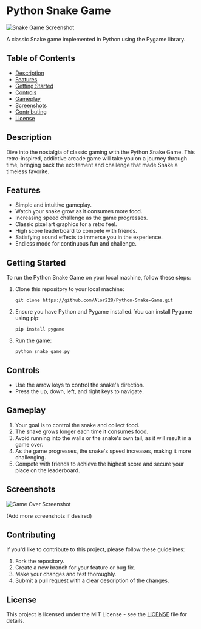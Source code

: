 # Python Snake Game

![Snake Game Screenshot](snake_game_screenshot.png)

A classic Snake game implemented in Python using the Pygame library.

## Table of Contents

- [Description](#description)
- [Features](#features)
- [Getting Started](#getting-started)
- [Controls](#controls)
- [Gameplay](#gameplay)
- [Screenshots](#screenshots)
- [Contributing](#contributing)
- [License](#license)

## Description

Dive into the nostalgia of classic gaming with the Python Snake Game. This retro-inspired, addictive arcade game will take you on a journey through time, bringing back the excitement and challenge that made Snake a timeless favorite.

## Features

- Simple and intuitive gameplay.
- Watch your snake grow as it consumes more food.
- Increasing speed challenge as the game progresses.
- Classic pixel art graphics for a retro feel.
- High score leaderboard to compete with friends.
- Satisfying sound effects to immerse you in the experience.
- Endless mode for continuous fun and challenge.

## Getting Started

To run the Python Snake Game on your local machine, follow these steps:

1. Clone this repository to your local machine:

   ```
   git clone https://github.com/Alor228/Python-Snake-Game.git
   ```

2. Ensure you have Python and Pygame installed. You can install Pygame using pip:

   ```
   pip install pygame
   ```

3. Run the game:

   ```
   python snake_game.py
   ```

## Controls

- Use the arrow keys to control the snake's direction.
- Press the up, down, left, and right keys to navigate.

## Gameplay

1. Your goal is to control the snake and collect food.
2. The snake grows longer each time it consumes food.
3. Avoid running into the walls or the snake's own tail, as it will result in a game over.
4. As the game progresses, the snake's speed increases, making it more challenging.
5. Compete with friends to achieve the highest score and secure your place on the leaderboard.

## Screenshots

![Game Over Screenshot](game_over_screenshot.png)

(Add more screenshots if desired)

## Contributing

If you'd like to contribute to this project, please follow these guidelines:

1. Fork the repository.
2. Create a new branch for your feature or bug fix.
3. Make your changes and test thoroughly.
4. Submit a pull request with a clear description of the changes.

## License

This project is licensed under the MIT License - see the [LICENSE](https://sabbir28.github.io) file for details.
